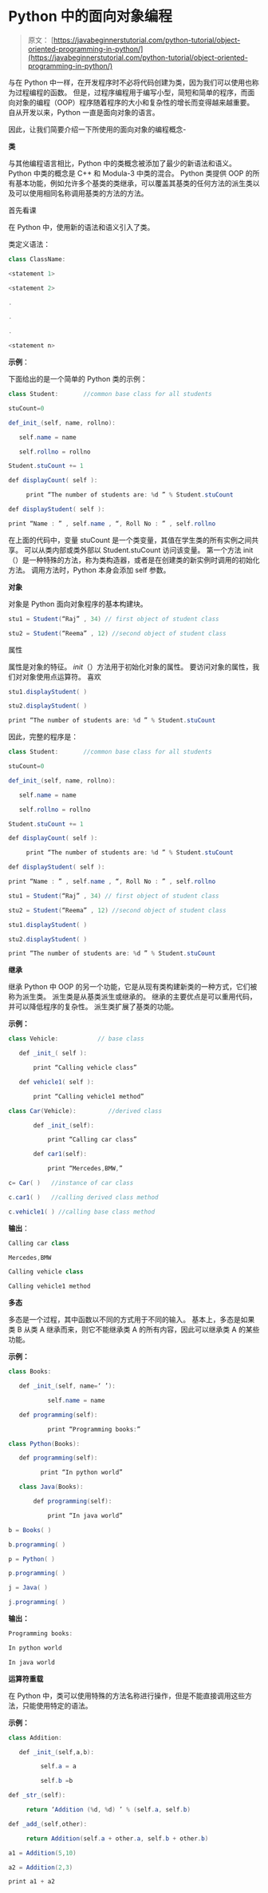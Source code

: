 # Python 中的面向对象编程

> 原文： [https://javabeginnerstutorial.com/python-tutorial/object-oriented-programming-in-python/](https://javabeginnerstutorial.com/python-tutorial/object-oriented-programming-in-python/)

与在 Python 中一样，在开发程序时不必将代码创建为类，因为我们可以使用也称为过程编程的函数。 但是，过程序编程用于编写小型，简短和简单的程序，而面向对象的编程（OOP）程序随着程序的大小和复杂性的增长而变得越来越重要。 自从开发以来，Python 一直是面向对象的语言。

因此，让我们简要介绍一下所使用的面向对象的编程概念-

**类**

与其他编程语言相比，Python 中的类概念被添加了最少的新语法和语义。 Python 中类的概念是 C++ 和 Modula-3 中类的混合。 Python 类提供 OOP 的所有基本功能，例如允许多个基类的类继承，可以覆盖其基类的任何方法的派生类以及可以使用相同名称调用基类的方法的方法。

首先看课

在 Python 中，使用新的语法和语义引入了类。

类定义语法：

```java
class ClassName:

<statement 1>

<statement 2>

.

.

.

<statement n>
```

**示例**：

下面给出的是一个简单的 Python 类的示例：

```java
class Student:       //common base class for all students

stuCount=0

def_init_(self, name, rollno):

   self.name = name

   self.rollno = rollno

Student.stuCount += 1

def displayCount( self ):

     print “The number of students are: %d ” % Student.stuCount

def displayStudent( self ):

print “Name : ” , self.name , “, Roll No : ” , self.rollno
```

在上面的代码中，变量 stuCount 是一个类变量，其值在学生类的所有实例之间共享。 可以从类内部或类外部以 Student.stuCount 访问该变量。 第一个方法 init（）是一种特殊的方法，称为类构造器，或者是在创建类的新实例时调用的初始化方法。 调用方法时，Python 本身会添加 self 参数。

**对象**

对象是 Python 面向对象程序的基本构建块。

```java
stu1 = Student(“Raj” , 34) // first object of student class

stu2 = Student(“Reema” , 12) //second object of student class
```

属性

属性是对象的特征。 _init_（）方法用于初始化对象的属性。 要访问对象的属性，我们对对象使用点运算符。 喜欢

```java
stu1.displayStudent( )

stu2.displayStudent( )

print “The number of students are: %d ” % Student.stuCount
```

因此，完整的程序是：

```java
class Student:       //common base class for all students

stuCount=0

def_init_(self, name, rollno):

   self.name = name

   self.rollno = rollno

Student.stuCount += 1

def displayCount( self ):

     print “The number of students are: %d ” % Student.stuCount

def displayStudent( self ):

print “Name : ” , self.name , “, Roll No : ” , self.rollno

stu1 = Student(“Raj” , 34) // first object of student class

stu2 = Student(“Reema” , 12) //second object of student class

stu1.displayStudent( )

stu2.displayStudent( )

print “The number of students are: %d ” % Student.stuCount
```

**继承**

继承 Python 中 OOP 的另一个功能，它是从现有类构建新类的一种方式，它们被称为派生类。 派生类是从基类派生或继承的。 继承的主要优点是可以重用代码，并可以降低程序的复杂性。 派生类扩展了基类的功能。

**示例：**

```java
class Vehicle:           // base class

   def _init_( self ):

       print “Calling vehicle class”

   def vehicle1( self ):

       print “Calling vehicle1 method”

class Car(Vehicle):         //derived class

       def _init_(self):

           print “Calling car class”

       def car1(self):

           print “Mercedes,BMW,”

c= Car( )   //instance of car class

c.car1( )   //calling derived class method

c.vehicle1( ) //calling base class method
```

**输出**：

```java
Calling car class

Mercedes,BMW

Calling vehicle class

Calling vehicle1 method
```

**多态**

多态是一个过程，其中函数以不同的方式用于不同的输入。 基本上，多态是如果类 B 从类 A 继承而来，则它不能继承类 A 的所有内容，因此可以继承类 A 的某些功能。

**示例：**

```java
class Books:

   def _init_(self, name=‘ ’):

           self.name = name

   def programming(self):

           print “Programming books:”

class Python(Books):

   def programming(self):

         print “In python world”

   class Java(Books):

       def programming(self):

           print “In java world”

b = Books( )

b.programming( )

p = Python( )

p.programming( )

j = Java( )

j.programming( )
```

**输出：**

```java
Programming books:

In python world

In java world
```

**运算符重载**

在 Python 中，类可以使用特殊的方法名称进行操作，但是不能直接调用这些方法，只能使用特定的语法。

**示例：**

```java
class Addition:

   def _init_(self,a,b):

         self.a = a

         self.b =b

def _str_(self):

     return ‘Addition (%d, %d) ’ % (self.a, self.b)

def _add_(self,other):

     return Addition(self.a + other.a, self.b + other.b)

a1 = Addition(5,10)

a2 = Addition(2,3)

print a1 + a2
```